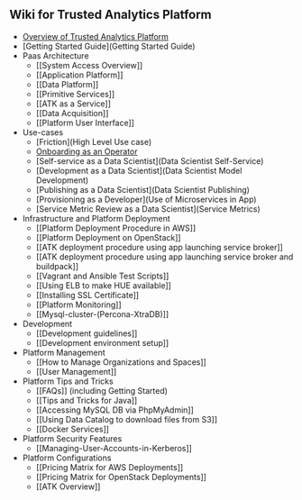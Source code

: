## Wiki for Trusted Analytics Platform  

* [Overview of Trusted Analytics Platform](Overview)
* [Getting Started Guide](Getting Started Guide)
* Paas Architecture
  - [[System Access Overview]]
  - [[Application Platform]]
  - [[Data Platform]]
  - [[Primitive Services]]
  - [[ATK as a Service]]
  - [[Data Acquisition]]
  - [[Platform User Interface]]
* Use-cases
  - [Friction](High Level Use case)
  - [Onboarding as an Operator](Onboarding)
  - [Self-service as a Data Scientist](Data Scientist Self-Service)
  - [Development as a Data Scientist](Data Scientist Model Development)
  - [Publishing as a Data Scientist](Data Scientist Publishing)
  - [Provisioning as a Developer](Use of Microservices in App)
  - [Service Metric Review as a Data Scientist](Service Metrics)
* Infrastructure and Platform Deployment
  - [[Platform Deployment Procedure in AWS]]
  - [[Platform Deployment on OpenStack]]
  - [[ATK deployment procedure using app launching service broker]]
  - [[ATK deployment procedure using app launching service broker and buildpack]]
  - [[Vagrant and Ansible Test Scripts]]
  - [[Using ELB to make HUE available]]
  - [[Installing SSL Certificate]]
  - [[Platform Monitoring]]
  - [[Mysql-cluster-(Percona-XtraDB)]]
* Development
  - [[Development guidelines]]
  - [[Development environment setup]]
* Platform Management
  - [[How to Manage Organizations and Spaces]]
  - [[User Management]]
* Platform Tips and Tricks
  - [[FAQs]] (including Getting Started)
  - [[Tips and Tricks for Java]]
  - [[Accessing MySQL DB via PhpMyAdmin]]
  - [[Using Data Catalog to download files from S3]]
  - [[Docker Services]]
* Platform Security Features
   - [[Managing-User-Accounts-in-Kerberos]]
* Platform Configurations
   - [[Pricing Matrix for AWS Deployments]]
   - [[Pricing Matrix for OpenStack Deployments]]
   - [[ATK Overview]]